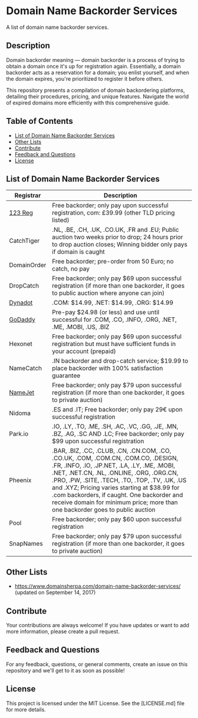 # Domain Name Backorder Services

A list of domain name backorder services.

## Description

Domain backorder meaning — domain backorder is a process of trying to obtain a domain once it's up for registration again. Essentially, a domain backorder acts as a reservation for a domain; you enlist yourself, and when the domain expires, you're prioritized to register it before others.

This repository presents a compilation of domain backordering platforms, detailing their procedures, pricing, and unique features. Navigate the world of expired domains more efficiently with this comprehensive guide.

## Table of Contents

- [List of Domain Name Backorder Services](#list-of-domain-name-backorder-services)
- [Other Lists](#other-lists)
- [Contribute](#contribute)
- [Feedback and Questions](#feedback-and-questions)
- [License](#license)

## List of Domain Name Backorder Services

| Registrar | Description |
|---|---|
| [123 Reg](https://www.123-reg.co.uk/domain-names/backorder/) | Free backorder; only pay upon successful registration, com: £39.99 (other TLD pricing listed) |
| CatchTiger | .NL, .BE, .CH, .UK, .CO.UK, .FR and .EU; Public auction two weeks prior to drop; 24 hours prior to drop auction closes; Winning bidder only pays if domain is caught |
| DomainOrder | Free backorder; pre-order from 50 Euro; no catch, no pay |
| DropCatch | Free backorder; only pay $69 upon successful registration (if more than one backorder, it goes to public auction where anyone can join) |
| [Dynadot](https://www.dynadot.com/market/backorder) | .COM: $14.99, .NET: $14.99, .ORG: $14.99 |
| [GoDaddy](https://www.godaddy.com/domains/domain-backorder) | Pre-pay $24.98 (or less) and use until successful for .COM, .CO, .INFO, .ORG, .NET, .ME, .MOBI, .US, .BIZ |
| Hexonet | Free backorder; only pay $69 upon successful registration but must have sufficient funds in your account (prepaid) |
| NameCatch | .IN backorder and drop-catch service; $19.99 to place backorder with 100% satisfaction guarantee |
| [NameJet](https://partnertest.namejet.com/Pages/Services/Pricing.aspx) | Free backorder; only pay $79 upon successful registration (if more than one backorder, it goes to private auction) |
| Nidoma | .ES and .IT; Free backorder; only pay 29€ upon successful registration |
| Park.io | .IO, .LY, .TO, .ME, .SH, .AC, .VC, .GG, .JE, .MN, .BZ, .AG, .SC AND .LC; Free backorder; only pay $99 upon successful registration |
| Pheenix | .BAR, .BIZ, .CC, .CLUB, .CN, .CN.COM, .CO, .CO.UK, .COM, .COM.CN, .COM.CO, .DESIGN, .FR, .INFO, .IO, .JP.NET, .LA, .LY, .ME, .MOBI, .NET, .NET.CN, .NL, .ONLINE, .ORG, .ORG.CN, .PRO, .PW, .SITE, .TECH, .TO, .TOP, .TV, .UK, .US and .XYZ; Pricing varies starting at $38.99 for .com backorders, if caught. One backorder and receive domain for minimum price; more than one backorder goes to public auction |
| Pool | Free backorder; only pay $60 upon successful registration |
| SnapNames | Free backorder; only pay $79 upon successful registration (if more than one backorder, it goes to private auction) |

## Other Lists

- https://www.domainsherpa.com/domain-name-backorder-services/ (updated on September 14, 2017)

## Contribute

Your contributions are always welcome! If you have updates or want to add more information, please create a pull request.

## Feedback and Questions

For any feedback, questions, or general comments, create an issue on this repository and we'll get to it as soon as possible!

## License

This project is licensed under the MIT License. See the [LICENSE.md] file for more details.
